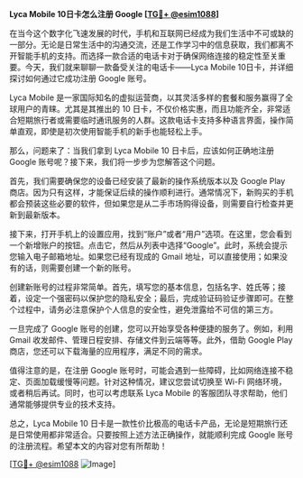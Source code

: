 **Lyca Mobile 10日卡怎么注册 Google [[TG💪+ @esim1088](https://t.me/s/esim1088)]**

在当今这个数字化飞速发展的时代，手机和互联网已经成为我们生活中不可或缺的一部分。无论是日常生活中的沟通交流，还是工作学习中的信息获取，我们都离不开智能手机的支持。而选择一款合适的电话卡对于确保网络连接的稳定性至关重要。今天，我们就来聊聊一款备受关注的电话卡——Lyca Mobile 10日卡，并详细探讨如何通过它成功注册 Google 账号。

Lyca Mobile 是一家国际知名的虚拟运营商，以其灵活多样的套餐和服务赢得了全球用户的青睐。尤其是其推出的 10 日卡，不仅价格实惠，而且功能齐全，非常适合短期旅行者或需要临时通讯服务的人群。这款电话卡支持多种语言界面，操作简单直观，即使是初次使用智能手机的新手也能轻松上手。

那么，问题来了：当我们拿到 Lyca Mobile 10 日卡后，应该如何正确地注册 Google 账号呢？接下来，我们将一步步为您解答这个问题。

首先，我们需要确保您的设备已经安装了最新的操作系统版本以及 Google Play 商店。因为只有这样，才能保证后续的操作顺利进行。通常情况下，新购买的手机都会预装这些必要的软件，但如果您是从二手市场购得设备，则需要自行检查并更新到最新版本。

接下来，打开手机上的设置应用，找到“账户”或者“用户”选项。在这里，您会看到一个新增账户的按钮。点击它，然后从列表中选择“Google”。此时，系统会提示您输入电子邮箱地址。如果您已经有现成的 Gmail 地址，可以直接使用；如果没有的话，则需要创建一个新的账号。

创建新账号的过程非常简单。首先，填写您的基本信息，包括名字、姓氏等；接着，设定一个强密码以保护您的隐私安全；最后，完成验证码验证步骤即可。在整个过程中，请务必注意保护个人信息的安全性，避免泄露给不可信的第三方。

一旦完成了 Google 账号的创建，您可以开始享受各种便捷的服务了。例如，利用 Gmail 收发邮件、管理日程安排、存储文件到云端等等。此外，借助 Google Play 商店，您还可以下载海量的应用程序，满足不同的需求。

值得注意的是，在注册 Google 账号时，可能会遇到一些障碍，比如网络连接不稳定、页面加载缓慢等问题。针对这种情况，建议您尝试切换至 Wi-Fi 网络环境，或者稍后再试。同时，也可以考虑联系 Lyca Mobile 的客服团队寻求帮助，他们通常能够提供专业的技术支持。

总之，Lyca Mobile 10 日卡是一款性价比极高的电话卡产品，无论是短期旅行还是日常使用都非常适合。只要按照上述方法正确操作，就能顺利完成 Google 账号的注册流程。希望本文的内容对您有所帮助！

[[TG💪+ @esim1088](https://t.me/s/esim1088) ![Image](https://i.postimg.cc/4NQfJmqS/Snipaste-2025-05-13-00-14-12.png)]
